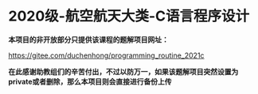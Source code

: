 # 2020级-航空航天大类-C语言程序设计

**本项目的非开放部分只提供该课程的题解项目网址：**

https://gitee.com/duchenhong/programming_routine_2021c

**在此感谢助教组们的辛苦付出，不过以防万一，如果该题解项目突然设置为private或者删除，那么本项目则会直接进行备份上传**

